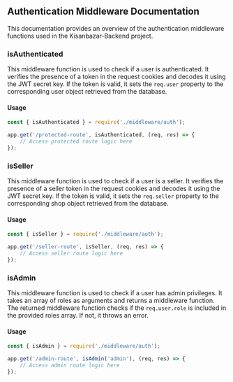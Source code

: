## Authentication Middleware Documentation

This documentation provides an overview of the authentication middleware functions used in the Kisanbazar-Backend project.

### isAuthenticated

This middleware function is used to check if a user is authenticated. It verifies the presence of a token in the request cookies and decodes it using the JWT secret key. If the token is valid, it sets the `req.user` property to the corresponding user object retrieved from the database.

#### Usage

```javascript
const { isAuthenticated } = require('./middleware/auth');

app.get('/protected-route', isAuthenticated, (req, res) => {
    // Access protected route logic here
});
```

### isSeller

This middleware function is used to check if a user is a seller. It verifies the presence of a seller token in the request cookies and decodes it using the JWT secret key. If the token is valid, it sets the `req.seller` property to the corresponding shop object retrieved from the database.

#### Usage

```javascript
const { isSeller } = require('./middleware/auth');

app.get('/seller-route', isSeller, (req, res) => {
    // Access seller route logic here
});
```

### isAdmin

This middleware function is used to check if a user has admin privileges. It takes an array of roles as arguments and returns a middleware function. The returned middleware function checks if the `req.user.role` is included in the provided roles array. If not, it throws an error.

#### Usage

```javascript
const { isAdmin } = require('./middleware/auth');

app.get('/admin-route', isAdmin('admin'), (req, res) => {
    // Access admin route logic here
});
```
